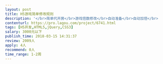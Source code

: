 ```yaml
---                
layout: post       
title: H5游戏简单修改规则           
description: '</br>简单代开房</br>游戏倍数修改</br>自动准备</br>自动加倍</br>可以看到自己所有数据</br>可以相当于VIP 待遇</br>'     
contenturl: https://pro.lagou.com/project/6741.html      
tags: [H5开发,HTML5,jQuery,CSS3]            
salary: 3000元以下          
publish_time: 2018-03-15 14:31:37         
review: 2009人                   
apply: 4人                   
recommend: 0人                   
time_range: 1-2周              
---                 
```

